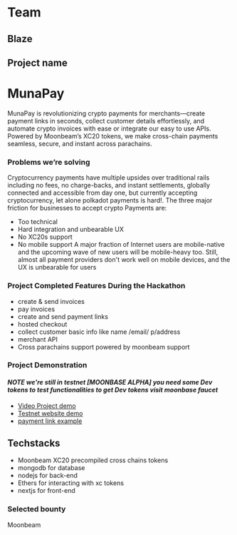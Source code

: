 
# Team
 ## Blaze

## Project name
# MunaPay

MunaPay is revolutionizing crypto payments for merchants—create payment links in seconds, collect customer details effortlessly, and automate crypto invoices with ease or integrate our easy to use APIs. Powered by Moonbeam’s XC20 tokens, we make cross-chain payments seamless, secure, and instant across parachains.

### Problems we’re solving

Cryptocurrency payments have multiple upsides over traditional rails including no fees, no charge-backs, and instant settlements, globally connected and accessible from day one, but currently accepting cryptocurrency, let alone polkadot payments is hard!. The three major friction for businesses to accept crypto Payments are:

- Too technical
 - Hard integration and unbearable UX
 - No XC20s support 
 - No mobile support
 A major fraction of Internet users are mobile-native and the upcoming wave of new users will be mobile-heavy too. Still, almost all payment providers don't work well on mobile devices, and the UX is unbearable for users


### Project Completed Features During the Hackathon
  - create & send invoices
- pay invoices
 - create and  send payment links
 - hosted checkout
 - collect customer basic info like name /email/ p/address
  - merchant API 
   - Cross parachains support  powered by moonbeam support 

   ### Project Demonstration
   #### *NOTE we're still in testnet [MOONBASE ALPHA] you need some Dev tokens to test functionalities to get Dev tokens visit moonbase faucet*

   - [Video Project demo](https://drive.google.com/file/d/1-uEbxGCpy-AHlNNnnvox50GXkq_5ay2d/view?usp=sharing)
   - [Testnet website demo](https://devnet.munapay.xyz/)
   - [payment link example](https://devnet.munapay.xyz/payment/checkout-session/34af2b39-c971-4f1c-8703-89f9a9b5ef8e)



## Techstacks
 - Moonbeam XC20 precompiled cross chains tokens
  - mongodb for database
  - nodejs for back-end
  - Ethers for interacting with xc tokens 
   - nextjs for front-end 

  ### Selected bounty 
  Moonbeam
 
